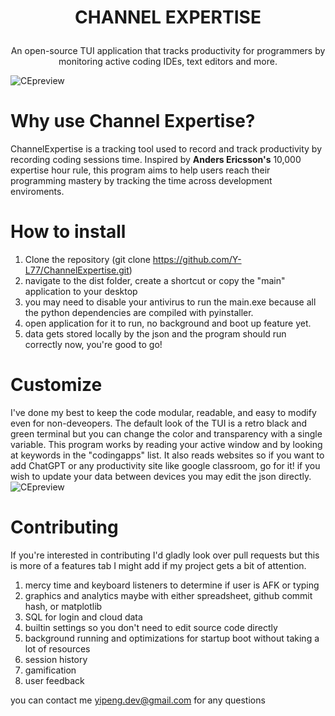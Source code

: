 # <p align="center">CHANNEL EXPERTISE</p>
<p align="center">An open-source TUI application that tracks productivity for programmers by monitoring active coding IDEs, text editors and more.</p>

![CEpreview](https://i.imgur.com/X2fWHTM.png)

# Why use Channel Expertise?
ChannelExpertise is a tracking tool used to record and track productivity by recording coding sessions time.
Inspired by **Anders Ericsson's** 10,000 expertise hour rule, this program aims to help users reach their programming mastery by tracking the time across development enviroments.

# How to install

1. Clone the repository (git clone https://github.com/Y-L77/ChannelExpertise.git)
2. navigate to the dist folder, create a shortcut or copy the "main" application to your desktop
3. you may need to disable your antivirus to run the main.exe because all the python dependencies are compiled with pyinstaller.
4. open application for it to run, no background and boot up feature yet.
5. data gets stored locally by the json and the program should run correctly now, you're good to go!

# Customize

I've done my best to keep the code modular, readable, and easy to modify even for non-deveopers.
The default look of the TUI is a retro black and green terminal but you can change the color and transparency with a single variable.
This program works by reading your active window and by looking at keywords in the "codingapps" list. It also reads websites so if you want to add ChatGPT or any productivity site like google classroom, go for it!
if you wish to update your data between devices you may edit the json directly.
![CEpreview](https://i.imgur.com/0TUVdN3.png)


# Contributing

If you're interested in contributing I'd gladly look over pull requests but this is more of a features tab I might add if my project gets a bit of attention.

1. mercy time and keyboard listeners to determine if user is AFK or typing
2. graphics and analytics maybe with either spreadsheet, github commit hash, or matplotlib
3. SQL for login and cloud data
4. builtin settings so you don't need to edit source code directly
5. background running and optimizations for startup boot without taking a lot of resources
6. session history
7. gamification
8. user feedback

you can contact me yipeng.dev@gmail.com for any questions












